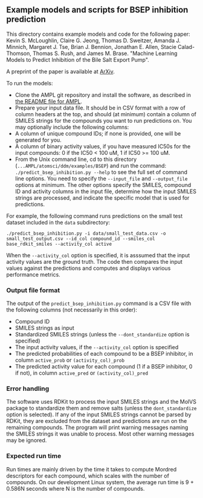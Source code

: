 ## Example models and scripts for BSEP inhibition prediction

This directory contains example models and code for the following paper:
Kevin S. McLoughlin, Claire G. Jeong, Thomas D. Sweitzer, Amanda J. Minnich,
Margaret J. Tse, Brian J. Bennion, Jonathan E. Allen, Stacie Calad-Thomson, Thomas S. Rush, and James M. Brase.
"Machine Learning Models to Predict Inhibition of the Bile Salt Export Pump".

A preprint of the paper is available at [ArXiv](http://arxiv.org/abs/xxxx.xxxxx).

To run the models:

- Clone the AMPL git repository and install the software, as described 
in [the README file for AMPL](https://github.com/ATOMconsortium/AMPL/blob/master/README.md).
- Prepare your input data file. It should be in CSV format with a row of column headers at the top, and should (at minimum)
contain a column of SMILES strings for the compounds you want to run predictions on. You may optionally include the following columns:
 - A column of unique compound IDs; if none is provided, one will be generated for you. 
 - A column of binary activity values, if you have measured IC50s for the input compounds: 0 if the IC50 < 100 uM, 1 if IC50 >= 100 uM.
- From the Unix command line, cd to this directory (`...AMPL/atomsci/ddm/examples/BSEP`) and run the command:
`./predict_bsep_inhibition.py --help`
to see the full set of command line options. You need to specify the `--input_file` and `--output_file` options at minimum. The other options
specify the SMILES, compound ID and activity columns in the input file, determine how the input SMILES strings are processed, and
indicate the specific model that is used for predictions.

For example, the following command runs predictions on the small test dataset included in the `data` subdirectory:

`./predict_bsep_inhibition.py -i data/small_test_data.csv -o small_test_output.csv --id_col compound_id --smiles_col base_rdkit_smiles --activity_col active`

When the `--activity_col` option is specified, it is asssumed that the input activity values are the ground truth. The code then compares the input values
against the predictions and computes and displays various performance metrics.

### Output file format
The output of the `predict_bsep_inhibition.py` command is a CSV file with the following columns (not necessarily in this order):
- Compound ID
- SMILES strings as input
- Standardized SMILES strings (unless the `--dont_standardize` option is specified)
- The input activity values, if the `--activity_col` option is specified
- The predicted probabilities of each compound to be a BSEP inhibitor, in column `active_prob` or `(activity_col)_prob`
- The predicted activity value for each compound (1 if a BSEP inhibitor, 0 if not), in column `active_pred` or `(activity_col)_pred`

### Error handling
The software uses RDKit to process the input SMILES strings and the MolVS package to standardize them and remove salts (unless the 
`dont_standardize` option is selected). If any of the input SMILES strings cannot be parsed by RDKit, they are excluded from the dataset
and predictions are run on the remaining compounds. The program will print warning messages naming the SMILES strings it was unable
to process. Most other warning messages may be ignored.

### Expected run time
Run times are mainly driven by the time it takes to compute Mordred descriptors for each compound, which scales with the number of 
compounds. On our development Linux system, the average run time is 9 + 0.586N seconds where N is the number of compounds.
